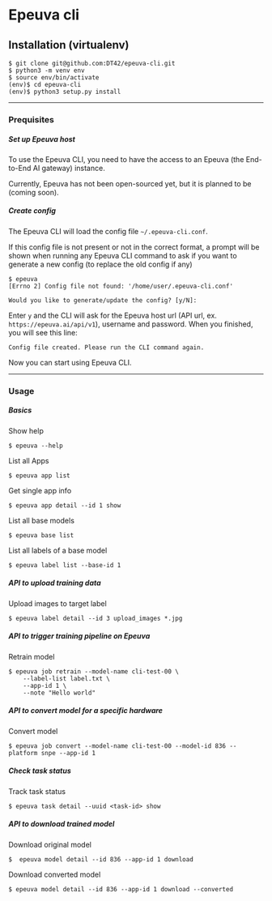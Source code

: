 # Epeuva cli

## Installation (virtualenv)
```
$ git clone git@github.com:DT42/epeuva-cli.git
$ python3 -m venv env
$ source env/bin/activate
(env)$ cd epeuva-cli
(env)$ python3 setup.py install
```

---

### Prequisites

##### Set up Epeuva host

To use the Epeuva CLI, you need to have the access to an Epeuva (the End-to-End AI gateway) instance.

Currently, Epeuva has not been open-sourced yet, but it is planned to be (coming soon). 

##### Create config

The Epeuva CLI will load the config file `~/.epeuva-cli.conf`. 

If this config file is not present or not in the correct format, a prompt will be shown when running any Epeuva CLI command to ask if you want to generate a new config (to replace the old config if any)

```
$ epeuva
[Errno 2] Config file not found: '/home/user/.epeuva-cli.conf'

Would you like to generate/update the config? [y/N]:
```

Enter `y` and the CLI will ask for the Epeuva host url (API url, ex. `https://epeuva.ai/api/v1`), username and password. When you finished, you will see this line:

```
Config file created. Please run the CLI command again.
```

Now you can start using Epeuva CLI.

---


### Usage

##### Basics

Show help

```
$ epeuva --help
```

List all Apps

```
$ epeuva app list
```

Get single app info

```
$ epeuva app detail --id 1 show
```

List all base models

```
$ epeuva base list
```

List all labels of a base model

```
$ epeuva label list --base-id 1
```


##### API to upload training data

Upload images to target label

```
$ epeuva label detail --id 3 upload_images *.jpg
```

##### API to trigger training pipeline on Epeuva

Retrain model

```
$ epeuva job retrain --model-name cli-test-00 \
    --label-list label.txt \
    --app-id 1 \
    --note "Hello world"
```

##### API to convert model for a specific hardware

Convert model

```
$ epeuva job convert --model-name cli-test-00 --model-id 836 --platform snpe --app-id 1
```

##### Check task status

Track task status

```
$ epeuva task detail --uuid <task-id> show
```

##### API to download trained model

Download original model

```
$  epeuva model detail --id 836 --app-id 1 download
```

Download converted model

```
$ epeuva model detail --id 836 --app-id 1 download --converted
```

